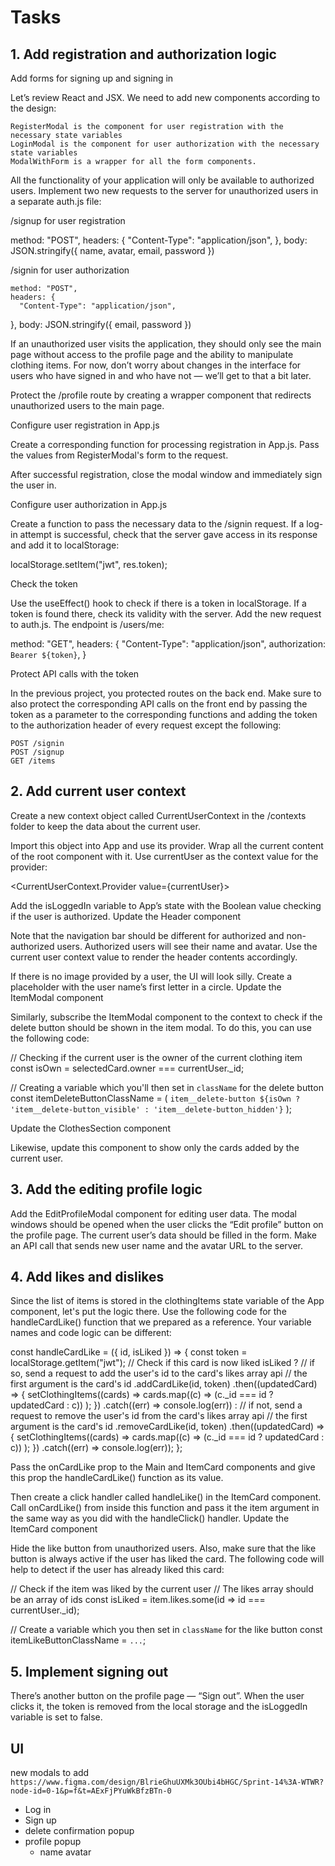# Tasks

## 1. Add registration and authorization logic

Add forms for signing up and signing in

Let’s review React and JSX. We need to add new components according to the design:

    RegisterModal is the component for user registration with the necessary state variables
    LoginModal is the component for user authorization with the necessary state variables
    ModalWithForm is a wrapper for all the form components.

  All the functionality of your application will only be available to authorized users. Implement two new requests to the server for unauthorized users in a separate auth.js file:

  /signup for user registration

  method: "POST",
  headers: {
   "Content-Type": "application/json",
  },
  body: JSON.stringify({ name, avatar, email, password })

  /signin for user authorization

    method: "POST",
    headers: {
      "Content-Type": "application/json",
  },
  body: JSON.stringify({ email, password })

  If an unauthorized user visits the application, they should only see the main page without access to the profile page and the ability to manipulate clothing items. For now, don’t worry about changes in the interface for users who have signed in and who have not — we’ll get to that a bit later.

  Protect the /profile route by creating a wrapper component that redirects unauthorized users to the main page.

  Configure user registration in App.js

  Create a corresponding function for processing registration in App.js. Pass the values from RegisterModal's form to the request.

  After successful registration, close the modal window and immediately sign the user in.

  Configure user authorization in App.js

  Create a function to pass the necessary data to the /signin request. If a log-in attempt is successful, check that the server gave access in its response and add it to localStorage:

  localStorage.setItem("jwt", res.token);

  Check the token

  Use the useEffect() hook to check if there is a token in localStorage. If a token is found there, check its validity with the server. Add the new request to auth.js. The endpoint is /users/me:

  method: "GET",
  headers: {
    "Content-Type": "application/json",
    authorization: `Bearer ${token}`,
  }

  Protect API calls with the token

  In the previous project, you protected routes on the back end. Make sure to also protect the corresponding API calls on the front end by passing the token as a parameter to the corresponding functions and adding the token to the authorization header of every request except the following:

    POST /signin
    POST /signup
    GET /items

## 2. Add current user context

Create a new context object called CurrentUserContext in the /contexts folder to keep the data about the current user.

Import this object into App and use its provider. Wrap all the current content of the root component with it. Use currentUser as the context value for the provider:

<CurrentUserContext.Provider value={currentUser}>
  <div className="page">
  </div>
</CurrentUserContext.Provider>

Add the isLoggedIn variable to App’s state with the Boolean value checking if the user is authorized.
Update the Header component

Note that the navigation bar should be different for authorized and non-authorized users. Authorized users will see their name and avatar. Use the current user context value to render the header contents accordingly.

If there is no image provided by a user, the UI will look silly. Create a placeholder with the user name’s first letter in a circle.
Update the ItemModal component

Similarly, subscribe the ItemModal component to the context to check if the delete button should be shown in the item modal. To do this, you can use the following code:

// Checking if the current user is the owner of the current clothing item
const isOwn = selectedCard.owner === currentUser._id;

// Creating a variable which you'll then set in `className` for the delete button
const itemDeleteButtonClassName = (
  `item__delete-button ${isOwn ? 'item__delete-button_visible' : 'item__delete-button_hidden'}`
);

Update the ClothesSection component

Likewise, update this component to show only the cards added by the current user.

##  3. Add the editing profile logic

Add the EditProfileModal component for editing user data. The modal windows should be opened when the user clicks the “Edit profile” button on the profile page. The current user’s data should be filled in the form. Make an API call that sends new user name and the avatar URL to the server.

##  4. Add likes and dislikes

Since the list of items is stored in the clothingItems state variable of the App component, let's put the logic there. Use the following code for the handleCardLike() function that we prepared as a reference. Your variable names and code logic can be different:

const handleCardLike = ({ id, isLiked }) => {
  const token = localStorage.getItem("jwt");
  // Check if this card is now liked
  isLiked
    ? // if so, send a request to add the user's id to the card's likes array
      api
        // the first argument is the card's id
        .addCardLike(id, token)
        .then((updatedCard) => {
          setClothingItems((cards) =>
            cards.map((c) => (c._id === id ? updatedCard : c))
          );
        })
        .catch((err) => console.log(err))
    : // if not, send a request to remove the user's id from the card's likes array
      api
        // the first argument is the card's id
        .removeCardLike(id, token) 
        .then((updatedCard) => {
          setClothingItems((cards) =>
            cards.map((c) => (c._id === id ? updatedCard : c))
          );
        })
        .catch((err) => console.log(err));
};

Pass the onCardLike prop to the Main and ItemCard components and give this prop the handleCardLike() function as its value. 

Then create a click handler called handleLike() in the ItemCard component. Call onCardLike() from inside this function and pass it the item argument in the same way as you did with the handleClick() handler.
Update the ItemCard component

Hide the like button from unauthorized users. Also, make sure that the like button is always active if the user has liked the card. The following code will help to detect if the user has already liked this card:

// Check if the item was liked by the current user
// The likes array should be an array of ids
const isLiked = item.likes.some(id => id === currentUser._id);

// Create a variable which you then set in `className` for the like button
const itemLikeButtonClassName = `...`;

## 5. Implement signing out

There’s another button on the profile page — “Sign out”. When the user clicks it, the token is removed from the local storage and the isLoggedIn variable is set to false.

## UI

new modals to add
` https://www.figma.com/design/BlrieGhuUXMk3OUbi4bHGC/Sprint-14%3A-WTWR?node-id=0-1&p=f&t=AExFjPYuWkBfzBTn-0 `

- Log in
- Sign up
- delete confirmation popup
- profile popup
  - name avatar
